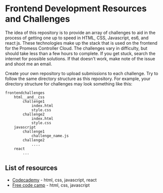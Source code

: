 
# Frontend Development Resources and Challenges

The idea of this repository is to provide an array of challenges to aid in the process of getting one up to speed in HTML, CSS, Javascript, es6, and react js. These technologies make up the stack that is used on the frontend for the Promess Controller Cloud. The challenges vary in difficulty, but should take less than a few hours to complete. If you get stuck, search the internet for possible solutions. If that doesn't work, make note of the issue and shoot me an email.

Create your own repository to upload submissions to each challenge. Try to follow the same directory structure as this repository. For example, your directory structure for challenges may look something like this: 

```
frontendchallenges
    html__and__css
        challenge1
            index.html
            style.css
        challenge2
            index.html
            style.css
    javascript
        challenge1
            challenge_name.js
        challenge2
            ....
    react
        ...
```

## List of resources 
* [Codecademy](https://www.codecademy.com) - html, css, javascript, react
* [Free code camp](https://www.freecodecamp.com) - html, css, javascript